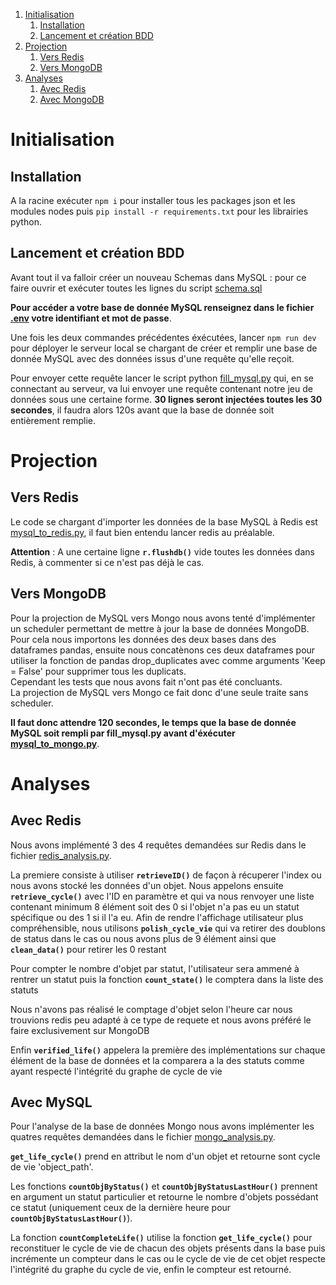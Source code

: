 1. [Initialisation](#initialisation)
    1. [Installation](#installation)
    2. [Lancement et création BDD](#lancement)
2. [Projection](#projection)
    1. [Vers Redis](#versRedis)
    2. [Vers MongoDB](#versMongo)
3. [Analyses](#analyses)
    1. [Avec Redis](#avecRedis)
    2. [Avec MongoDB](#avecMongo)

# Initialisation <a name="initialisation"></a>

## Installation <a name="installation"></a>

A la racine exécuter ```npm i``` pour installer tous les packages json et les modules nodes puis ```pip install -r requirements.txt``` pour les librairies python.

## Lancement et création BDD <a name="lancement"></a>

Avant tout il va falloir créer un nouveau Schemas dans MySQL : pour ce faire ouvrir et exécuter toutes les lignes du script [schema.sql](schema.sql)

**Pour accéder a votre base de donnée MySQL renseignez dans le fichier [.env](.env) votre identifiant et mot de passe**.

Une fois les deux commandes précédentes éxécutées, lancer ```npm run dev``` pour déployer le serveur local se chargant de créer et remplir une base de donnée MySQL avec des données issus d'une requête qu'elle reçoit.

Pour envoyer cette requête lancer le script python [fill_mysql.py](fill_mysql.py) qui, en se connectant au serveur, va lui envoyer une requête contenant notre jeu de données sous une certaine forme. **30 lignes seront injectées toutes les 30 secondes**, il faudra alors 120s avant que la base de donnée soit entièrement remplie.

# Projection <a name="projection"></a>

## Vers Redis <a name="versRedis"></a>

Le code se chargant d'importer les données de la base MySQL à Redis est [mysql_to_redis.py](mysql_to_redis.py), il faut bien entendu lancer redis au préalable.

**Attention** : A une certaine ligne **```r.flushdb()```** vide toutes les données dans Redis, à commenter si ce n'est pas déjà le cas.

## Vers MongoDB <a name="versMongo"></a>

Pour la projection de MySQL vers Mongo nous avons tenté d'implémenter un scheduler permettant de mettre à jour la base de données MongoDB.  
Pour cela nous importons les données des deux bases dans des dataframes pandas, ensuite nous concatènons ces deux dataframes pour utiliser la fonction de pandas drop_duplicates avec comme arguments 'Keep = False' pour supprimer tous les duplicats.  
Cependant les tests que nous avons fait n'ont pas été concluants.  
La projection de MySQL vers Mongo ce fait donc d'une seule traite sans scheduler.  

**Il faut donc attendre 120 secondes, le temps que la base de donnée MySQL soit rempli par fill_mysql.py avant d'éxécuter [mysql_to_mongo.py](mysql_to_mongo.py)**.

# Analyses <a name="analyses"></a>

## Avec Redis <a name="avecRedis"></a>

Nous avons implémenté 3 des 4 requêtes demandées sur Redis dans le fichier [redis_analysis.py](redis_analysis.py).

La premiere consiste à utiliser **```retrieveID()```** de façon à récuperer l'index ou nous avons stocké les données d'un objet. Nous appelons ensuite **```retrieve_cycle()```** avec l'ID en paramètre et qui va nous renvoyer une liste contenant minimum 8 élément soit des 0 si l'objet n'a pas eu un statut spécifique ou des 1 si il l'a eu.
Afin de rendre l'affichage utilisateur plus compréhensible, nous utilisons **```polish_cycle_vie```** qui va retirer des doublons de status dans le cas ou nous avons plus de 9 élément ainsi que **```clean_data()```** pour retirer les 0 restant

Pour compter le nombre d'objet par statut, l'utilisateur sera ammené à rentrer un statut puis la fonction **```count_state()```** le comptera dans la liste des statuts

Nous n'avons pas réalisé le comptage d'objet selon l'heure car nous trouvions redis peu adapté à ce type de requete et nous avons préféré le faire exclusivement sur MongoDB

Enfin **```verified_life()```** appelera la première des implémentations sur chaque élément de la base de données et la comparera a la des statuts comme ayant respecté l'intégrité du graphe de cycle de vie
 
## Avec MySQL <a name="avecMysql"></a>

Pour l'analyse de la base de données Mongo nous avons implémenter les quatres requêtes demandées dans le fichier [mongo_analysis.py](mongo_analysis.py).


**```get_life_cycle()```** prend en attribut le nom d'un objet et retourne sont cycle de vie 'object_path'.

Les fonctions **```countObjByStatus()```** et **```countObjByStatusLastHour()```** prennent en argument un statut particulier et retourne le nombre d'objets possédant ce statut (uniquement ceux de la dernière heure pour **```countObjByStatusLastHour()```**).
  
La fonction **```countCompleteLife()```** utilise la fonction **```get_life_cycle()```** pour reconstituer le cycle de vie de chacun des objets présents dans la base puis incrémente un compteur dans le cas ou le cycle de vie de cet objet respecte l'intégrité du graphe du cycle de vie, enfin le compteur est retourné.  
